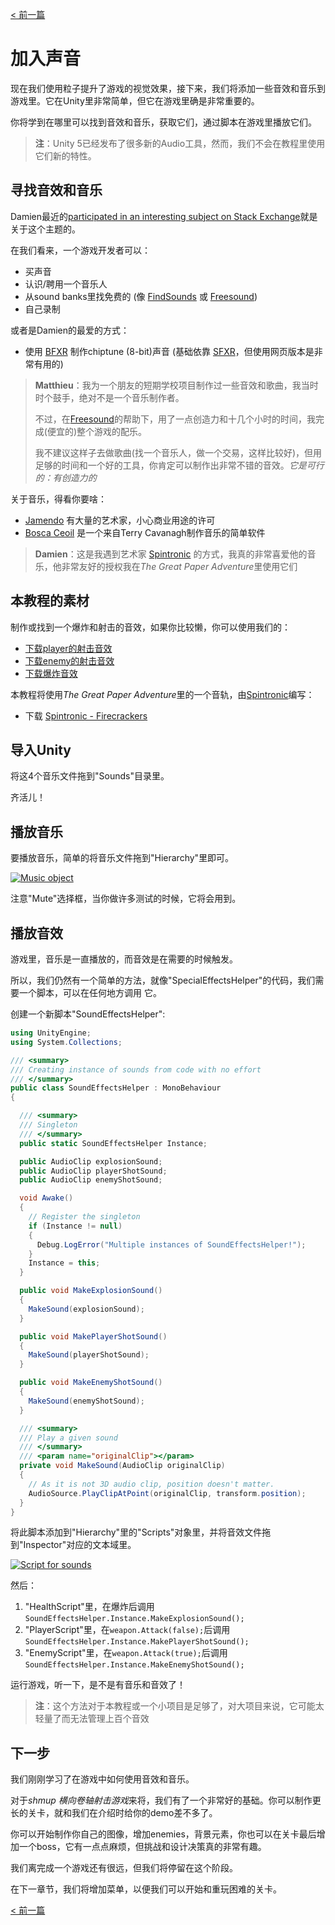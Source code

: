 [< 前一篇](https://github.com/yuiitsu/Article/blob/master/Unity-Tutorials/2d-game-unity/09.Playing%20with%20particles.md)

# 加入声音

现在我们使用粒子提升了游戏的视觉效果，接下来，我们将添加一些音效和音乐到游戏里。它在Unity里非常简单，但它在游戏里确是非常重要的。

你将学到在哪里可以找到音效和音乐，获取它们，通过脚本在游戏里播放它们。

> **注**：Unity 5已经发布了很多新的Audio工具，然而，我们不会在教程里使用它们新的特性。

## 寻找音效和音乐

Damien最近的[participated in an interesting subject on Stack Exchange](http://gamedev.stackexchange.com/questions/22525/how-does-a-one-man-developer-do-its-games-sounds)就是关于这个主题的。

在我们看来，一个游戏开发者可以：

- 买声音
- 认识/聘用一个音乐人
- 从sound banks里找免费的 (像 [FindSounds](http://www.findsounds.com/) 或 [Freesound](http://www.freesound.org/))
- 自己录制

或者是Damien的最爱的方式：

- 使用 [BFXR](http://www.bfxr.net/) 制作chiptune (8-bit)声音 (基础依靠 [SFXR](http://drpetter.se/project_sfxr.html)，但使用网页版本是非常有用的)

> **Matthieu**：我为一个朋友的短期学校项目制作过一些音效和歌曲，我当时时个鼓手，绝对不是一个音乐制作者。
>
> 不过，在[Freesound](http://www.freesound.org/)的帮助下，用了一点创造力和十几个小时的时间，我完成(便宜的)整个游戏的配乐。
>
> 我不建议这样子去做歌曲(找一个音乐人，做一个交易，这样比较好)，但用足够的时间和一个好的工具，你肯定可以制作出非常不错的音效。*它是可行的：有创造力的*

关于音乐，得看你要啥：

- [Jamendo](http://www.jamendo.com/) 有大量的艺术家，小心商业用途的许可
- [Bosca Ceoil](http://distractionware.com/blog/2013/08/bosca-ceoil/) 是一个来自Terry Cavanagh制作音乐的简单软件

> **Damien**：这是我遇到艺术家 [Spintronic](http://spintronic.fr/ticket/listbyartist/1) 的方式，我真的非常喜爱他的音乐，他非常友好的授权我在*The Great Paper Adventure*里使用它们

## 本教程的素材

制作或找到一个爆炸和射击的音效，如果你比较懒，你可以使用我们的：

- [下载player的射击音效](https://pixelnest.io/tutorials/2d-game-unity/sounds/-sounds/shot_player.wav)
- [下载enemy的射击音效](https://pixelnest.io/tutorials/2d-game-unity/sounds/-sounds/shot_enemy.wav)
- [下载爆炸音效](https://pixelnest.io/tutorials/2d-game-unity/sounds/-sounds/explosion.wav)

本教程将使用*The Great Paper Adventure*里的一个音轨，由[Spintronic](https://www.jamendo.com/fr/list/a85421/the-great-paper-adventure-bo)编写：

- 下载  [Spintronic - Firecrackers](https://storage-new.newjamendo.com/download/track/730917/mp32/)

## 导入Unity

将这4个音乐文件拖到"Sounds"目录里。

齐活儿！

## 播放音乐

要播放音乐，简单的将音乐文件拖到"Hierarchy"里即可。

[![Music object](https://pixelnest.io/tutorials/2d-game-unity/sounds/-img/music.png)](https://pixelnest.io/tutorials/2d-game-unity/sounds/-img/music.png)

注意"Mute"选择框，当你做许多测试的时候，它将会用到。

## 播放音效

游戏里，音乐是一直播放的，而音效是在需要的时候触发。

所以，我们仍然有一个简单的方法，就像"SpecialEffectsHelper"的代码，我们需要一个脚本，可以在任何地方调用 它。

创建一个新脚本"SoundEffectsHelper":

```c#
using UnityEngine;
using System.Collections;

/// <summary>
/// Creating instance of sounds from code with no effort
/// </summary>
public class SoundEffectsHelper : MonoBehaviour
{

  /// <summary>
  /// Singleton
  /// </summary>
  public static SoundEffectsHelper Instance;

  public AudioClip explosionSound;
  public AudioClip playerShotSound;
  public AudioClip enemyShotSound;

  void Awake()
  {
    // Register the singleton
    if (Instance != null)
    {
      Debug.LogError("Multiple instances of SoundEffectsHelper!");
    }
    Instance = this;
  }

  public void MakeExplosionSound()
  {
    MakeSound(explosionSound);
  }

  public void MakePlayerShotSound()
  {
    MakeSound(playerShotSound);
  }

  public void MakeEnemyShotSound()
  {
    MakeSound(enemyShotSound);
  }

  /// <summary>
  /// Play a given sound
  /// </summary>
  /// <param name="originalClip"></param>
  private void MakeSound(AudioClip originalClip)
  {
    // As it is not 3D audio clip, position doesn't matter.
    AudioSource.PlayClipAtPoint(originalClip, transform.position);
  }
}
```

将此脚本添加到"Hierarchy"里的"Scripts"对象里，并将音效文件拖到"Inspector"对应的文本域里。

[![Script for sounds](https://pixelnest.io/tutorials/2d-game-unity/sounds/-img/sound_script.png)](https://pixelnest.io/tutorials/2d-game-unity/sounds/-img/sound_script.png)

然后：

1. "HealthScript"里，在爆炸后调用`SoundEffectsHelper.Instance.MakeExplosionSound();`
2. "PlayerScript"里，在`weapon.Attack(false);`后调用`SoundEffectsHelper.Instance.MakePlayerShotSound();`
3. "EnemyScript"里，在`weapon.Attack(true);`后调用`SoundEffectsHelper.Instance.MakeEnemyShotSound();`

运行游戏，听一下，是不是有音乐和音效了！

> **注**：这个方法对于本教程或一个小项目是足够了，对大项目来说，它可能太轻量了而无法管理上百个音效

## 下一步

我们刚刚学习了在游戏中如何使用音效和音乐。

对于*shmup 横向卷轴射击游戏*来将，我们有了一个非常好的基础。你可以制作更长的关卡，就和我们在介绍时给你的demo差不多了。

你可以开始制作你自己的图像，增加enemies，背景元素，你也可以在关卡最后增加一个boss，它有一点点麻烦，但挑战和设计决策真的非常有趣。

我们离完成一个游戏还有很远，但我们将停留在这个阶段。

在下一章节，我们将增加菜单，以便我们可以开始和重玩困难的关卡。

[< 前一篇](https://github.com/yuiitsu/Article/blob/master/Unity-Tutorials/2d-game-unity/09.Playing%20with%20particles.md)